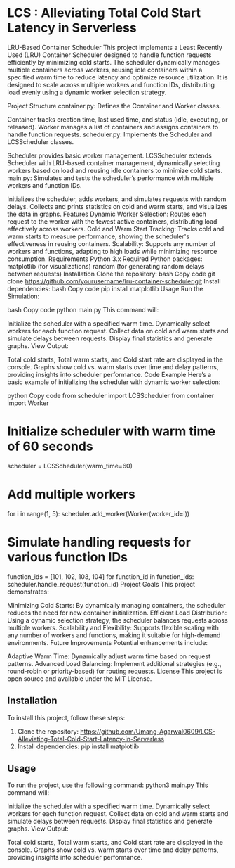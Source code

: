 # LCS : Alleviating Total Cold Start Latency in Serverless 

LRU-Based Container Scheduler
This project implements a Least Recently Used (LRU) Container Scheduler designed to handle function requests efficiently by minimizing cold starts. The scheduler dynamically manages multiple containers across workers, reusing idle containers within a specified warm time to reduce latency and optimize resource utilization. It is designed to scale across multiple workers and function IDs, distributing load evenly using a dynamic worker selection strategy.

Project Structure
container.py: Defines the Container and Worker classes.

Container tracks creation time, last used time, and status (idle, executing, or released).
Worker manages a list of containers and assigns containers to handle function requests.
scheduler.py: Implements the Scheduler and LCSScheduler classes.

Scheduler provides basic worker management.
LCSScheduler extends Scheduler with LRU-based container management, dynamically selecting workers based on load and reusing idle containers to minimize cold starts.
main.py: Simulates and tests the scheduler’s performance with multiple workers and function IDs.

Initializes the scheduler, adds workers, and simulates requests with random delays.
Collects and prints statistics on cold and warm starts, and visualizes the data in graphs.
Features
Dynamic Worker Selection: Routes each request to the worker with the fewest active containers, distributing load effectively across workers.
Cold and Warm Start Tracking: Tracks cold and warm starts to measure performance, showing the scheduler's effectiveness in reusing containers.
Scalability: Supports any number of workers and functions, adapting to high loads while minimizing resource consumption.
Requirements
Python 3.x
Required Python packages:
matplotlib (for visualizations)
random (for generating random delays between requests)
Installation
Clone the repository:
bash
Copy code
git clone https://github.com/yourusername/lru-container-scheduler.git
Install dependencies:
bash
Copy code
pip install matplotlib
Usage
Run the Simulation:

bash
Copy code
python main.py
This command will:

Initialize the scheduler with a specified warm time.
Dynamically select workers for each function request.
Collect data on cold and warm starts and simulate delays between requests.
Display final statistics and generate graphs.
View Output:

Total cold starts, Total warm starts, and Cold start rate are displayed in the console.
Graphs show cold vs. warm starts over time and delay patterns, providing insights into scheduler performance.
Code Example
Here’s a basic example of initializing the scheduler with dynamic worker selection:

python
Copy code
from scheduler import LCSScheduler
from container import Worker

# Initialize scheduler with warm time of 60 seconds
scheduler = LCSScheduler(warm_time=60)

# Add multiple workers
for i in range(1, 5):
    scheduler.add_worker(Worker(worker_id=i))

# Simulate handling requests for various function IDs
function_ids = [101, 102, 103, 104]
for function_id in function_ids:
    scheduler.handle_request(function_id)
Project Goals
This project demonstrates:

Minimizing Cold Starts: By dynamically managing containers, the scheduler reduces the need for new container initialization.
Efficient Load Distribution: Using a dynamic selection strategy, the scheduler balances requests across multiple workers.
Scalability and Flexibility: Supports flexible scaling with any number of workers and functions, making it suitable for high-demand environments.
Future Improvements
Potential enhancements include:

Adaptive Warm Time: Dynamically adjust warm time based on request patterns.
Advanced Load Balancing: Implement additional strategies (e.g., round-robin or priority-based) for routing requests.
License
This project is open source and available under the MIT License.

## Installation

To install this project, follow these steps:
1. Clone the repository: https://github.com/Umang-Agarwal0609/LCS-Alleviating-Total-Cold-Start-Latency-in-Serverless
2. Install dependencies: pip install matplotlib

## Usage

To run the project, use the following command:
python3 main.py
This command will:

Initialize the scheduler with a specified warm time.
Dynamically select workers for each function request.
Collect data on cold and warm starts and simulate delays between requests.
Display final statistics and generate graphs.
View Output:

Total cold starts, Total warm starts, and Cold start rate are displayed in the console.
Graphs show cold vs. warm starts over time and delay patterns, providing insights into scheduler performance.
